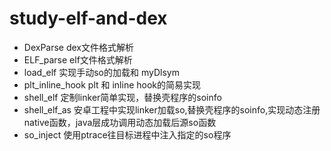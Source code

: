 # study-elf-and-dex
- DexParse dex文件格式解析
- ELF_parse elf文件格式解析
- load_elf 实现手动so的加载和 myDlsym
- plt_inline_hook plt 和 inline hook的简易实现
- shell_elf 定制linker简单实现，替换壳程序的soinfo
- shell_elf_as 安卓工程中实现linker加载so,替换壳程序的soinfo,实现动态注册native函数，java层成功调用动态加载后源so函数
- so_inject 使用ptrace往目标进程中注入指定的so程序
